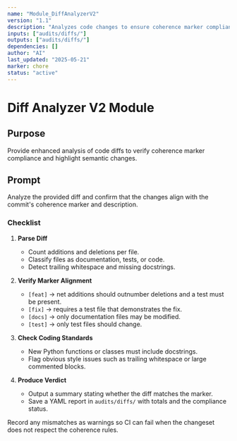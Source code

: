 ```yaml
---
name: "Module_DiffAnalyzerV2"
version: "1.1"
description: "Analyzes code changes to ensure coherence marker compliance and perform semantic diff verification."
inputs: ["audits/diffs/"]
outputs: ["audits/diffs/"]
dependencies: []
author: "AI"
last_updated: "2025-05-21"
marker: chore
status: "active"
---
```


# Diff Analyzer V2 Module

## Purpose

Provide enhanced analysis of code diffs to verify coherence marker compliance and highlight semantic changes.

## Prompt
Analyze the provided diff and confirm that the changes align with the commit's
coherence marker and description.

### Checklist

1. **Parse Diff**
   - Count additions and deletions per file.
   - Classify files as documentation, tests, or code.
   - Detect trailing whitespace and missing docstrings.

2. **Verify Marker Alignment**
   - `[feat]` → net additions should outnumber deletions and a test must be present.
   - `[fix]` → requires a test file that demonstrates the fix.
   - `[docs]` → only documentation files may be modified.
   - `[test]` → only test files should change.

3. **Check Coding Standards**
   - New Python functions or classes must include docstrings.
   - Flag obvious style issues such as trailing whitespace or large commented blocks.

4. **Produce Verdict**
   - Output a summary stating whether the diff matches the marker.
   - Save a YAML report in `audits/diffs/` with totals and the compliance status.

Record any mismatches as warnings so CI can fail when the changeset does not respect the coherence rules.
